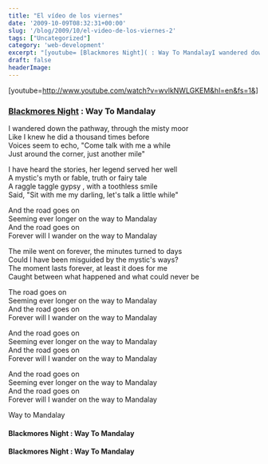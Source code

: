 ```yaml
---
title: "El vídeo de los viernes"
date: '2009-10-09T08:32:31+00:00'
slug: '/blog/2009/10/el-video-de-los-viernes-2'
tags: ["Uncategorized"]
category: 'web-development'
excerpt: "[youtube= [Blackmores Night]( : Way To MandalayI wandered down the pathway, through the mi..."
draft: false
headerImage: 
---
```

[youtube=http://www.youtube.com/watch?v=wvlkNWLGKEM&hl=en&fs=1&]

### [Blackmores Night](http://en.wikipedia.org/wiki/Blackmore%27s_Night) : Way To Mandalay

I wandered down the pathway, through the misty moor  
Like I knew he did a thousand times before  
Voices seem to echo, "Come talk with me a while  
Just around the corner, just another mile"

I have heard the stories, her legend served her well  
A mystic's myth or fable, truth or fairy tale  
A raggle taggle gypsy , with a toothless smile  
Said, "Sit with me my darling, let's talk a little while"

And the road goes on  
Seeming ever longer on the way to Mandalay  
And the road goes on  
Forever will I wander on the way to Mandalay

The mile went on forever, the minutes turned to days  
Could I have been misguided by the mystic's ways?  
The moment lasts forever, at least it does for me  
Caught between what happened and what could never be

The road goes on  
Seeming ever longer on the way to Mandalay  
And the road goes on  
Forever will I wander on the way to Mandalay

And the road goes on  
Seeming ever longer on the way to Mandalay  
And the road goes on  
Forever will I wander on the way to Mandalay

And the road goes on  
Seeming ever longer on the way to Mandalay  
And the road goes on  
Forever will I wander on the way to Mandalay

Way to Mandalay

#### Blackmores Night : Way To Mandalay

#### Blackmores Night : Way To Mandalay

